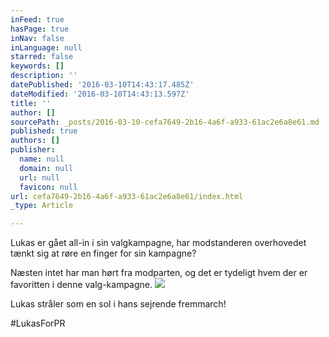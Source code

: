 ```yaml
---
inFeed: true
hasPage: true
inNav: false
inLanguage: null
starred: false
keywords: []
description: ''
datePublished: '2016-03-10T14:43:17.485Z'
dateModified: '2016-03-10T14:43:13.597Z'
title: ''
author: []
sourcePath: _posts/2016-03-10-cefa7649-2b16-4a6f-a933-61ac2e6a8e61.md
published: true
authors: []
publisher:
  name: null
  domain: null
  url: null
  favicon: null
url: cefa7649-2b16-4a6f-a933-61ac2e6a8e61/index.html
_type: Article

---
```

Lukas er gået all-in i sin valgkampagne, har modstanderen overhovedet tænkt sig at røre en finger for sin kampagne?

Næsten intet har man hørt fra modparten, og det er tydeligt hvem der er favoritten i denne valg-kampagne.
![](https://the-grid-user-content.s3-us-west-2.amazonaws.com/61210a82-80ef-44d2-ae00-58490ae87b1b.png)

Lukas stråler som en sol i hans sejrende fremmarch!

\#LukasForPR